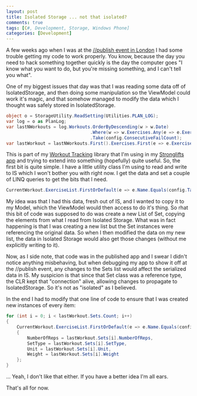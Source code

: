 ```yaml
---
layout: post
title: Isolated Storage ... not that isolated?
comments: true
tags: [C#, Development, Storage, Windows Phone]
categories: [Development]
---
```

A few weeks ago when I was at the <a title="http://fmendo.com/may-17th-publish-london" href="http://fmendo.com/may-17th-publish-london">//publish event in London</a> I had some trouble getting my code to work properly. You know, because the day you need to hack something together quickly is the day the computer goes "I know what you want to do, but you're missing something, and I can't tell you what".<!--more--> 

One of my biggest issues that day was that I was reading some data off of IsolatedStorage, and then doing some manipulation so the ViewModel could work it's magic, and that somehow managed to modify the data which I thought was safely stored in IsolatedStorage.

```csharp
object o = StorageUtility.ReadSetting(Utilities.PLAN_LOG);
var log = o as PlanLog;
var lastNWorkouts = log.Workouts.OrderByDescending(w > w.Date)
                                .Where(w => w.Exercises.Any(e => e.ExerciseName.Equals(config.TargetExercise)))
                                .Take(config.ConsecutiveFailCount);
var lastWorkout = lastNWorkouts.First().Exercises.First(e => e.ExerciseName.Equals(config.TargetExercise));
```

This is part of my <a title="WorkoutTracker on github" href="https://github.com/fmmendo/WorkoutTracker">Workout Tracking</a> library that I'm using in my <a title="fmendo: WP App - StrongliftsTracker" href="http://fmendo.com/stronglifts-tracker-app">Stronglifts app</a> and trying to extend into something (hopefully) quite useful. So, the first bit is quite simple. I have a little utility class I'm using to read and write to IS which I won't bother you with right now. I get the data and set a couple of LINQ queries to get the bits that I need.

```csharp
CurrentWorkout.ExerciseList.FirstOrDefault(e => e.Name.Equals(config.TargetExercise)).Sets = new List(lastWorkout.Sets)
```

My idea was that I had this data, fresh out of IS, and I wanted to copy it to my Model, which the ViewModel would then access to do it's thing. So rhat this bit of code was supposed to do was create a new List of Set, copying the elements from what I read from Isolated Storage. What was in fact happening is that I was creating a new list but the Set instances were referencing the original data. So when I then modified the data on my new list, the data in Isolated Storage would also get those changes (without me explicitly writing to it).

Now, as I side note, that code was in the published app and I swear I didn't notice anything misbehaving, but when debugging my app to show it off at the //publish event, any changes to the Sets list would affect the serialized data in IS. My suspicion is that since that Set class was a reference type, the CLR kept that "connection" alive, allowing changes to propagate to IsolatedStorage. So it's not as "isolated" as I believed.

In the end I had to modify that one line of code to ensure that I was created new instances of every item:

```csharp
for (int i = 0; i < lastWorkout.Sets.Count; i++)
{
    CurrentWorkout.ExerciseList.FirstOrDefault(e => e.Name.Equals(config.TargetExercise)).Sets[i] = new Set()
    {
        NumberOfReps = lastWorkout.Sets[i].NumberOfReps,
        SetType = lastWorkout.Sets[i].SetType,
        Unit = lastWorkout.Sets[i].Unit,
        Weight = lastWorkout.Sets[i].Weight
    };
}
```

... Yeah, I don't like that either. If you have a better idea I'm all ears.

That's all for now.
